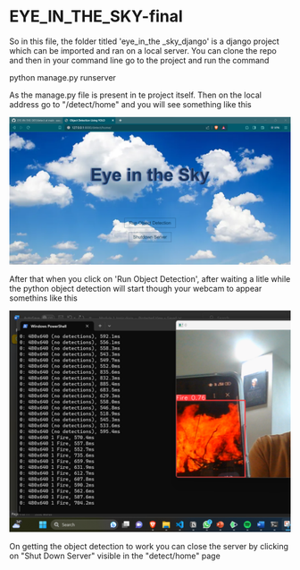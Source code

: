 # EYE_IN_THE_SKY-final

So in this file, the folder titled 'eye_in_the _sky_django' is a django project which can be imported and ran on a local server. 
You can clone the repo and then in your command line go to the project and run the command 

python manage.py runserver

As the manage.py file is present in te project itself.
Then on the local address go to "/detect/home"
and you will see something like this

![Alt text](1-1.png)

After that when you  click on 'Run Object Detection', after waiting a litle while the python object detection will start though your webcam to appear somethins like this

![Alt text](2-1.png)

On getting the object detection to work you can close the server by clicking on  "Shut Down Server" visible in the "detect/home" page
